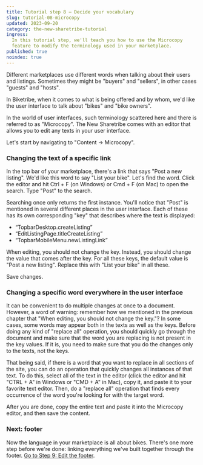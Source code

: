 ```yaml
---
title: Tutorial step 8 – Decide your vocabulary
slug: tutorial-08-microcopy
updated: 2023-09-20
category: the-new-sharetribe-tutorial
ingress:
  In this tutorial step, we'll teach you how to use the Microcopy
  feature to modify the terminology used in your marketplace.
published: true
noindex: true
---
```


Different marketplaces use different words when talking about their
users and listings. Sometimes they might be "buyers" and "sellers", in
other cases "guests" and "hosts".

In Biketribe, when it comes to what is being offered and by whom, we'd
like the user interface to talk about "bikes" and "bike owners".

In the world of user interfaces, such terminology scattered here and
there is referred to as "Microcopy". The New Sharetribe comes with an
editor that allows you to edit any texts in your user interface.

Let's start by navigating to "Content → Microcopy".

### Changing the text of a specific link

In the top bar of your marketplace, there's a link that says "Post a new
listing". We'd like this word to say "List your bike". Let's find the
word. Click the editor and hit Ctrl + F (on Windows) or Cmd + F (on Mac)
to open the search. Type "Post" to the search.

Searching once only returns the first instance. You'll notice that
"Post" is mentioned in several different places in the user interface.
Each of these has its own corresponding "key" that describes where the
text is displayed:

- “TopbarDesktop.createListing”
- “EditListingPage.titleCreateListing”
- “TopbarMobileMenu.newListingLink”

When editing, you should not change the key. Instead, you should change
the value that comes after the key. For all these keys, the default
value is "Post a new listing". Replace this with "List your bike" in all
these.

Save changes.

### Changing a specific word everywhere in the user interface

It can be convenient to do multiple changes at once to a document.
However, a word of warning: remember how we mentioned in the previous
chapter that "When editing, you should not change the key."? In some
cases, some words may appear both in the texts as well as the keys.
Before doing any kind of "replace all" operation, you should quickly go
through the document and make sure that the word you are replacing is
not present in the key values. If it is, you need to make sure that you
do the changes only to the texts, not the keys.

That being said, if there is a word that you want to replace in all
sections of the site, you can do an operation that quickly changes all
instances of that text. To do this, select all of the text in the editor
(click the editor and hit "CTRL + A" in Windows or "CMD + A" in Mac),
copy it, and paste it to your favorite text editor. Then, do a "replace
all" operation that finds every occurrence of the word you're looking
for with the target word.

After you are done, copy the entire text and paste it into the Microcopy
editor, and then save the content.

### Next: footer

Now the language in your marketplace is all about bikes. There's one
more step before we're done: linking everything we've built together
through the footer.
[Go to Step 9: Edit the footer](/the-new-sharetribe/tutorial-footer/).
